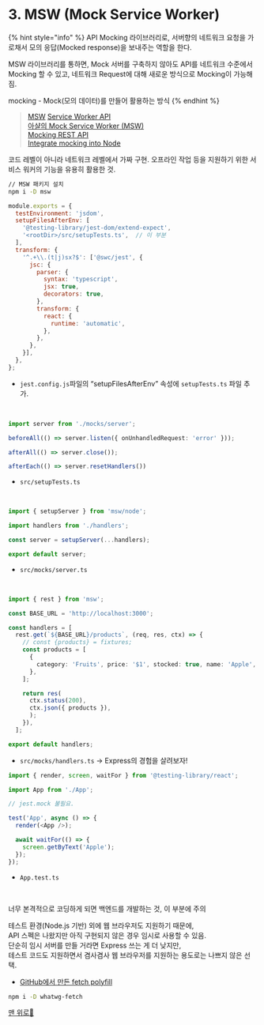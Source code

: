 # 3. MSW (Mock Service Worker)

{% hint style="info" %}
API Mocking 라이브러리로, 서버향의 네트워크 요청을 가로채서 모의 응답(Mocked response)을 보내주는 역할을 한다.

MSW 라이브러리를 통하면, Mock 서버를 구축하지 않아도 API를 네트워크 수준에서 Mocking 할 수 있고, 네트워크 Request에 대해 새로운 방식으로 Mocking이 가능해짐.

mocking - Mock(모의 데이터)를 만들어 활용하는 방식
{% endhint %}

> [MSW](https://mswjs.io/)
> [Service Worker API](https://developer.mozilla.org/ko/docs/Web/API/Service_Worker_API)\
> [아샬의 Mock Service Worker (MSW)](https://github.com/ahastudio/til/blob/main/mock-api/msw.md)\
> [Mocking REST API](https://mswjs.io/docs/getting-started/mocks/rest-api)\
> [Integrate mocking into Node](https://mswjs.io/docs/getting-started/integrate/node)

코드 레벨이 아니라 네트워크 레벨에서 가짜 구현. 오프라인 작업 등을 지원하기 위한 서비스 워커의 기능을 유용히 활용한 것.

```bash
// MSW 패키지 설치
npm i -D msw
```

```javascript
module.exports = {
  testEnvironment: 'jsdom',
  setupFilesAfterEnv: [
    '@testing-library/jest-dom/extend-expect',
    '<rootDir>/src/setupTests.ts',  // 이 부분
  ],
  transform: {
    '^.+\\.(t|j)sx?$': ['@swc/jest', {
      jsc: {
        parser: {
          syntax: 'typescript',
          jsx: true,
          decorators: true,
        },
        transform: {
          react: {
            runtime: 'automatic',
          },
        },
      },
    }],
  },
};
```

- ```jest.config.js```파일의 “setupFilesAfterEnv” 속성에 ```setupTests.ts``` 파일 추가.
</br>

```typescript
import server from './mocks/server';

beforeAll(() => server.listen({ onUnhandledRequest: 'error' }));

afterAll(() => server.close());

afterEach(() => server.resetHandlers())
```

- ```src/setupTests.ts```
</br>

```typescript
import { setupServer } from 'msw/node';

import handlers from './handlers';

const server = setupServer(...handlers);

export default server;
```

- ```src/mocks/server.ts```
</br>

```typescript
import { rest } from 'msw';

const BASE_URL = 'http://localhost:3000';

const handlers = [
  rest.get(`${BASE_URL}/products`, (req, res, ctx) => {
    // const {products} = fixtures;
    const products = [
      {
        category: 'Fruits', price: '$1', stocked: true, name: 'Apple',
      },
    ];

    return res(
      ctx.status(200),
      ctx.json({ products }),
      );
    }),
  ];

export default handlers;
```

- ```src/mocks/handlers.ts```
  → Express의 경험을 살려보자!
  </br>

```typescript
import { render, screen, waitFor } from '@testing-library/react';

import App from './App';

// jest.mock 불필요.

test('App', async () => {
  render(<App />);

  await waitFor(() => {
    screen.getByText('Apple');
  });
});
```

- ```App.test.ts```
</br>

너무 본격적으로 코딩하게 되면 백엔드를 개발하는 것, 이 부분에 주의

테스트 환경(Node.js 기반) 외에 웹 브라우저도 지원하기 때문에,\
API 스펙은 나왔지만 아직 구현되지 않은 경우 임시로 사용할 수 있음.\
단순히 임시 서버를 만들 거라면 Express 쓰는 게 더 낮지만,\
테스트 코드도 지원하면서 겸사겸사 웹 브라우저를 지원하는 용도로는 나쁘지 않은 선택.

- [GitHub에서 만든 fetch polyfill](https://github.com/github/fetch)

```bash
npm i -D whatwg-fetch
```

[맨 위로🔺](3.-msw.md#undefined)
